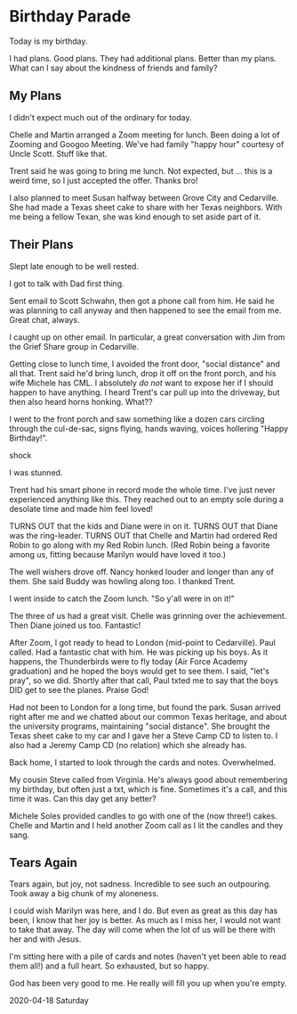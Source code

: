 # Birthday Parade

Today is my birthday.

I had plans. Good plans.
They had additional plans. Better than my plans.
What can I say about the kindness of friends and family?

## My Plans

I didn't expect much out of the ordinary for today.

Chelle and Martin arranged a Zoom meeting for lunch.
Been doing a lot of Zooming and Googoo Meeting.
We've had family "happy hour" courtesy of Uncle Scott.
Stuff like that.

Trent said he was going to bring me lunch.
Not expected, but ... this is a weird time,
so I just accepted the offer. Thanks bro!

I also planned to meet Susan halfway between Grove City
and Cedarville. She had made a Texas sheet cake to share with her
Texas neighbors. With me being a fellow Texan, she was kind enough
to set aside part of it.

## Their Plans

Slept late enough to be well rested.

I got to talk with Dad first thing.

Sent email to Scott Schwahn,
then got a phone call from him. He said he was planning to call anyway
and then happened to see the email from me. Great chat, always.

I caught up on other email. In particular,
a great conversation with Jim from the Grief Share group in Cedarville.

Getting close to lunch time, I avoided the front door, "social distance"
and all that. Trent said he'd bring lunch, drop it off on the front
porch, and his wife Michele has CML. I absolutely *do not* want to
expose her if I should happen to have anything. I heard Trent's car
pull up into the driveway, but then also heard horns honking.
What??

I went to the front porch and saw something like a dozen cars
circling through the cul-de-sac, signs flying, hands waving,
voices hollering "Happy Birthday!".

shock

I was stunned.

Trent had his smart phone in record mode the whole time.
I've just never experienced anything like this. They reached out
to an empty sole during a desolate time and made him feel loved!

TURNS OUT that the kids and Diane were in on it.
TURNS OUT that Diane was the ring-leader.
TURNS OUT that Chelle and Martin had ordered Red Robin
to go along with my Red Robin lunch. (Red Robin being a
favorite among us, fitting because Marilyn would have loved it too.)

The well wishers drove off. Nancy honked louder and longer than
any of them. She said Buddy was howling along too. I thanked Trent.

I went inside to catch the Zoom lunch.
"So y'all were in on it!"

The three of us had a great visit. Chelle was grinning
over the achievement. Then Diane joined us too. Fantastic!

After Zoom, I got ready to head to London (mid-point to Cedarville).
Paul called. Had a fantastic chat with him. He was picking up his boys.
As it happens, the Thunderbirds were to fly today (Air Force Academy
graduation) and he hoped the boys would get to see them. I said,
"let's pray", so we did. Shortly after that call, Paul txted me
to say that the boys DID get to see the planes. Praise God!

Had not been to London for a long time, but found the park.
Susan arrived right after me and we chatted about our common Texas heritage,
and about the university programs, maintaining "social distance".
She brought the Texas sheet cake to my car and I gave her a Steve Camp
CD to listen to. I also had a Jeremy Camp CD (no relation) which she
already has.

Back home, I started to look through the cards and notes.
Overwhelmed.

My cousin Steve called from Virginia.
He's always good about remembering my birthday,
but often just a txt, which is fine. Sometimes it's a call,
and this time it was. Can this day get any better?

Michele Soles provided candles to go with one of the (now three!)
cakes. Chelle and Martin and I held another Zoom call as I lit
the candles and they sang.

## Tears Again

Tears again, but joy, not sadness.
Incredible to see such an outpouring.
Took away a big chunk of my aloneness.

I could wish Marilyn was here, and I do.
But even as great as this day has been, I know that her joy
is better. As much as I miss her, I would not want to take that
away. The day will come when the lot of us will be there with her
and with Jesus.

I'm sitting here with a pile of cards and notes
(haven't yet been able to read them all!) and a full heart.
So exhausted, but so happy.

God has been very good to me.
He really will fill you up when you're empty.

2020-04-18 Saturday


